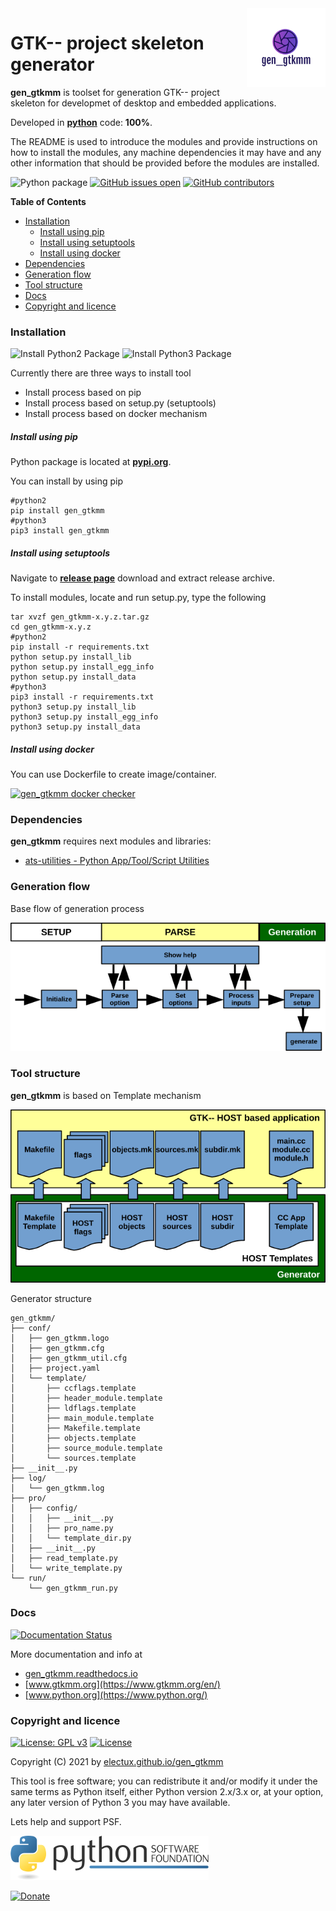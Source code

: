 <img align="right" src="https://raw.githubusercontent.com/electux/gen_gtkmm/dev/docs/gen_gtkmm_logo.png" width="25%">

# GTK-- project skeleton generator

**gen_gtkmm** is toolset for generation GTK-- project skeleton for
developmet of desktop and embedded applications.

Developed in **[python](https://www.python.org/)** code: **100%**.

The README is used to introduce the modules and provide instructions on
how to install the modules, any machine dependencies it may have and any
other information that should be provided before the modules are installed.

![Python package](https://github.com/electux/gen_gtkmm/workflows/Python%20package%20gen_gtkmm/badge.svg?branch=main) [![GitHub issues open](https://img.shields.io/github/issues/electux/gen_gtkmm.svg)](https://github.com/electux/gen_gtkmm/issues) [![GitHub contributors](https://img.shields.io/github/contributors/electux/gen_gtkmm.svg)](https://github.com/electux/gen_gtkmm/graphs/contributors)

<!-- START doctoc generated TOC please keep comment here to allow auto update -->
<!-- DON'T EDIT THIS SECTION, INSTEAD RE-RUN doctoc TO UPDATE -->
**Table of Contents**

- [Installation](#installation)
    - [Install using pip](#install-using-pip)
    - [Install using setuptools](#install-using-setuptools)
    - [Install using docker](#install-using-docker)
- [Dependencies](#dependencies)
- [Generation flow](#generation-flow)
- [Tool structure](#tool-structure)
- [Docs](#docs)
- [Copyright and licence](#copyright-and-licence)

<!-- END doctoc generated TOC please keep comment here to allow auto update -->

### Installation

![Install Python2 Package](https://github.com/electux/gen_gtkmm/workflows/Install%20Python2%20Package%20gen_gtkmm/badge.svg?branch=main) ![Install Python3 Package](https://github.com/electux/gen_gtkmm/workflows/Install%20Python3%20Package%20gen_gtkmm/badge.svg?branch=main)

Currently there are three ways to install tool
* Install process based on pip
* Install process based on setup.py (setuptools)
* Install process based on docker mechanism

##### Install using pip

Python package is located at **[pypi.org](https://pypi.org/project/gen_gtkmm/)**.

You can install by using pip
```
#python2
pip install gen_gtkmm
#python3
pip3 install gen_gtkmm
```

##### Install using setuptools

Navigate to **[release page](https://github.com/electux/gen_gtkmm/releases)** download and extract release archive.

To install modules, locate and run setup.py, type the following
```
tar xvzf gen_gtkmm-x.y.z.tar.gz
cd gen_gtkmm-x.y.z
#python2
pip install -r requirements.txt
python setup.py install_lib
python setup.py install_egg_info
python setup.py install_data
#python3
pip3 install -r requirements.txt
python3 setup.py install_lib
python3 setup.py install_egg_info
python3 setup.py install_data
```

##### Install using docker

You can use Dockerfile to create image/container.

[![gen_gtkmm docker checker](https://github.com/electux/gen_gtkmm/workflows/gen_gtkmm%20docker%20checker/badge.svg)](https://github.com/electux/gen_gtkmm/actions?query=workflow%3A%22gen_gtkmm+docker+checker%22)

### Dependencies

**gen_gtkmm** requires next modules and libraries:

* [ats-utilities - Python App/Tool/Script Utilities](https://electux.github.io/ats_utilities)

### Generation flow

Base flow of generation process

![generation flow](https://raw.githubusercontent.com/electux/gen_gtkmm/dev/docs/gen_gtkmm_flow.png)

### Tool structure

**gen_gtkmm** is based on Template mechanism

![structure](https://raw.githubusercontent.com/electux/gen_gtkmm/dev/docs/gen_gtkmm.png)

Generator structure

```
gen_gtkmm/
├── conf/
│   ├── gen_gtkmm.logo
│   ├── gen_gtkmm.cfg
│   ├── gen_gtkmm_util.cfg
│   ├── project.yaml
│   └── template/
│       ├── ccflags.template
│       ├── header_module.template
│       ├── ldflags.template
│       ├── main_module.template
│       ├── Makefile.template
│       ├── objects.template
│       ├── source_module.template
│       └── sources.template
├── __init__.py
├── log/
│   └── gen_gtkmm.log
├── pro/
│   ├── config/
│   │   ├── __init__.py
│   │   ├── pro_name.py
│   │   └── template_dir.py
│   ├── __init__.py
│   ├── read_template.py
│   └── write_template.py
└── run/
    └── gen_gtkmm_run.py
```

### Docs

[![Documentation Status](https://readthedocs.org/projects/gen_gtkmm/badge/?version=latest)](https://gen_gtkmm.readthedocs.io/projects/gen_gtkmm/en/latest/?badge=latest)

More documentation and info at
* [gen_gtkmm.readthedocs.io](https://gen_gtkmm.readthedocs.io/en/latest/)
* [www.gtkmm.org](https://www.gtkmm.org/en/)
* [www.python.org](https://www.python.org/)

### Copyright and licence

[![License: GPL v3](https://img.shields.io/badge/License-GPLv3-blue.svg)](https://www.gnu.org/licenses/gpl-3.0) [![License](https://img.shields.io/badge/License-Apache%202.0-blue.svg)](https://opensource.org/licenses/Apache-2.0)

Copyright (C) 2021 by [electux.github.io/gen_gtkmm](https://electux.github.io/gen_gtkmm/)

This tool is free software; you can redistribute it and/or modify
it under the same terms as Python itself, either Python version 2.x/3.x or,
at your option, any later version of Python 3 you may have available.

Lets help and support PSF.

[![Python Software Foundation](https://raw.githubusercontent.com/electux/gen_gtkmm/dev/docs/psf-logo-alpha.png)](https://www.python.org/psf/)

[![Donate](https://www.paypalobjects.com/en_US/i/btn/btn_donateCC_LG.gif)](https://psfmember.org/index.php?q=civicrm/contribute/transact&reset=1&id=2)
